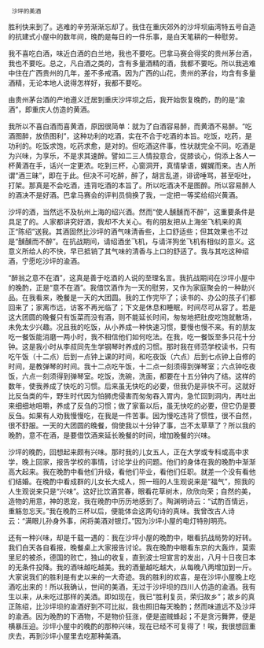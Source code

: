     沙坪的美酒 

   胜利快来到了。逃难的辛劳渐渐忘却了。我住在重庆郊外的沙坪坝庙湾特五号自造的抗建式小屋中的数年间，晚酌是每日的一件乐事，是白天笔耕的一种慰劳。 

   我不喜吃白酒，味近白酒的白兰地，我也不要吃。巴拿马赛会得奖的贵州茅台酒，我也不要吃。总之，凡白酒之类的，含有多量酒精的酒，我都不要吃。所以我逃难中住在广西贵州的几年，差不多戒酒。因为广西的山花，贵州的茅台，均含有多量酒精，无论本地人说得怎样好，我都不要吃。 

   由贵州茅台酒的产地遵义迁居到重庆沙坪坝之后，我开始恢复晚酌，酌的是“渝酒”，即重庆人仿造的黄酒。 

   我所以不喜白酒而喜黄酒，原因很简单：就为了白酒容易醉，而黄酒不易醉。“吃酒图醉，放债图利”，这种功利的吃酒，实在不合于吃酒的本旨。吃饭，吃药，是功利的。吃饭求饱，吃药求愈，是对的。但吃酒这件事，性状就完全不同。吃酒是为兴味，为享乐，不是求其速醉。譬如二三人情投意合，促膝谈心，倘添上各人一杯黄酒在手，话兴一定更浓。吃到三杯，心窗洞开，真情挚语，娓娓而来。古人所谓“酒三昧”，即在于此。但决不可吃醉，醉了，胡言乱道，诽谤唾骂，甚至呕吐，打架。那真是不会吃酒，违背吃酒的本旨了。所以吃酒决不是图醉。所以容易醉人的酒决不是好酒。巴拿马赛会的评判员倘换了我，一定把一等奖给绍兴黄酒。 

   沙坪的酒，当然远不及杭州上海的绍兴酒。然而“使人醺醺而不醉”，这重要条件是具足了的。人家都讲究好酒，我却不大关心。有的朋友把从上海坐飞机来的真正“陈绍”送我。其酒固然比沙坪的酒气味清香些，上口舒适些；但其效果也不过是“醺醺而不醉”。在抗战期间，请绍酒坐飞机，与请洋狗坐飞机有相似的意义。这意义所给人的不快，早已抵销了其气味的清香与上口的舒适了。我与其吃这种绍酒，宁愿吃沙坪的渝酒。 

   “醉翁之意不在酒”，这真是善于吃酒的人说的至理名言。我抗战期间在沙坪小屋中的晚酌，正是“意不在酒”。我借饮酒作为一天的慰劳，又作为家庭聚会的一种助兴品。在我看来，晚餐是一天的大团圆。我的工作完毕了；读书的、办公的孩子们都回来了；家离市远，访客不再光临了；下文是休息和睡眠，时间尽可从容了。若是这大团圆的晚餐只有饭菜而没有酒，则不能延长时间，匆匆地把肚皮吃饱就散场，未免太少兴趣。况且我的吃饭，从小养成一种快速习惯，要慢也慢不来。有的朋友吃一餐饭能消磨一两小时，我不相信他们如何吃法。在我，吃一餐饭至多只花十分钟。这是我小时从李叔同先生学钢琴时养成的习惯。那时我在师范学校读书，只有吃午饭（十二点）后到一点钟上课的时间，和吃夜饭（六点）后到七点钟上自修的时间，是教弹琴的时间。我十二点吃午饭，十二点一刻须得到弹琴室；六点钟吃夜饭，六点一刻须得到弹琴室。吃饭，洗碗，洗面，都要在十五分钟内了结。这样的数年，使我养成了快吃的习惯。后来虽无快吃的必要，但我仍是非快不可。这就好比反刍类的牛，野生时代因为怕狮虎侵害而匆匆吞入胃内，急忙回到洞内，再吐出来细细地咀嚼，养成了反刍的习惯；做了家畜以后，虽无快吃的必要，但它仍是要反刍。如果有人劝我慢慢吃，在我是一件苦事。因为慢吃违背了惯性，很不自然，很不舒服。一天的大团圆的晚餐，倘使我以十分钟了事，岂不太草草了？所以我的晚酌，意不在酒，是要借饮酒来延长晚餐的时间，增加晚餐的兴味。 

   沙坪的晚酌，回想起来颇有兴味。那时我的儿女五人，正在大学或专科或高中求学，晚上回家，报告学校的事情，讨论学业的问题。他们的身体在我的晚酌中渐渐高大起来。我在晚酌中看他们升级，看他们毕业，看他们任职。就差一个没有看他们结婚。在晚酌中看成群的儿女长大成人，照一班的人生观说来是“福气”，照我的人生观说来只是“兴味”。这好比饮酒赏春，眼看花草树木，欣欣向荣；自然的美，造物的用意，神的恩宠，我在晚酌中历历地感到了。陶渊明诗云：“试酌百情远，重觞忽忘天。”我在晚酌三杯以后，便能体会这两句诗的真味。我曾改古人诗云：“满眼儿孙身外事，闲将美酒对银灯。”因为沙坪小屋的电灯特别明亮。 

   还有一种兴味，却是千载一遇的：我在沙坪小屋的晚酌中，眼看抗战局势的好转。我们白天各自看报，晚餐桌上大家报告讨论。我在晚酌中眼看东京的大轰炸，莫索里尼的被杀，德国的败亡，独山的收复，直到波士坦宣言的发出，八月十日夜日本的无条件投降。我的酒味越吃越美。我的酒量越吃越大，从每晚八两增加到一斤。大家说我们的胜利是有史以来的一大奇迹。我的胜利的欢喜，是在沙坪小屋晚上吃酒吃出来的！所以我确认，世间的美酒，无过于沙坪坝的四川人仿造的渝酒。我有生以来，从未吃过那样的美酒。即如现在，我已“胜利复员，荣归故乡”；故乡的真正陈绍，比沙坪坝的渝酒好到不可比拟，我也照旧每天晚酌；然而味道远不及沙坪的渝酒。因为晚酌的下酒物，不是物价狂涨，便是盗贼蜂起；不是贪污舞弊，便是横暴压迫。沙坪小屋中的晚酌的那种兴味，现在已经不可复得了！唉，我很想回重庆去，再到沙坪小屋里去吃那种美酒。 


